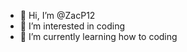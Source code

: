 - 👋 Hi, I’m @ZacP12
- 👀 I’m interested in coding
- 🌱 I’m currently learning how to coding


<!---
ZacP12/ZacP12 is a ✨ special ✨ repository because its `README.md` (this file) appears on your GitHub profile.
You can click the Preview link to take a look at your changes.
--->
